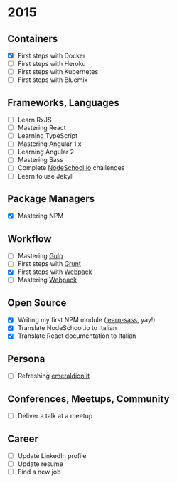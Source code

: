 # 2015

## Containers
- [x] First steps with Docker
- [ ] First steps with Heroku
- [ ] First steps with Kubernetes
- [ ] First steps with Bluemix

## Frameworks, Languages
- [ ] Learn RxJS
- [ ] Mastering React
- [ ] Learning TypeScript
- [ ] Mastering Angular 1.x
- [ ] Learning Angular 2
- [ ] Mastering Sass
- [ ] Complete [NodeSchool.io](http://nodeschool.io) challenges
- [ ] Learn to use Jekyll

## Package Managers
- [x] Mastering NPM

## Workflow
- [ ] Mastering [Gulp](http://gulpjs.com/)
- [ ] First steps with [Grunt](http://gruntjs.com/)
- [x] First steps with [Webpack](https://webpack.github.io/)
- [ ] Mastering [Webpack](https://webpack.github.io/)

## Open Source
- [x] Writing my first NPM module ([learn-sass](https://www.npmjs.com/package/learn-sass), yay!)
- [x] Translate NodeSchool.io to Italian
- [x] Translate React documentation to Italian

## Persona
- [ ] Refreshing [emeraldion.it](http://www.emeraldion.it)

## Conferences, Meetups, Community
- [ ] Deliver a talk at a meetup

## Career
- [ ] Update LinkedIn profile
- [ ] Update resume
- [ ] Find a new job
